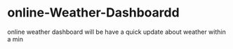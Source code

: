 # online-Weather-Dashboardd
online weather dashboard will be have a quick update about weather within a min
